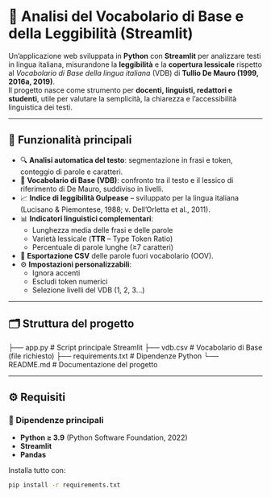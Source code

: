 # 🧠 Analisi del Vocabolario di Base e della Leggibilità (Streamlit)

Un’applicazione web sviluppata in **Python** con **Streamlit** per analizzare testi in lingua italiana, misurandone la **leggibilità** e la **copertura lessicale** rispetto al *Vocabolario di Base della lingua italiana* (VDB) di **Tullio De Mauro (1999, 2016a, 2019)**.  
Il progetto nasce come strumento per **docenti, linguisti, redattori e studenti**, utile per valutare la semplicità, la chiarezza e l’accessibilità linguistica dei testi.

---

## 🚀 Funzionalità principali

- 🔍 **Analisi automatica del testo**: segmentazione in frasi e token, conteggio di parole e caratteri.  
- 🧩 **Vocabolario di Base (VDB)**: confronto tra il testo e il lessico di riferimento di De Mauro, suddiviso in livelli.  
- 📈 **Indice di leggibilità Gulpease** – sviluppato per la lingua italiana (Lucisano & Piemontese, 1988; v. Dell’Orletta et al., 2011).  
- 📊 **Indicatori linguistici complementari**:
  - Lunghezza media delle frasi e delle parole
  - Varietà lessicale (**TTR** – Type Token Ratio)
  - Percentuale di parole lunghe (≥7 caratteri)
- 📂 **Esportazione CSV** delle parole fuori vocabolario (OOV).  
- ⚙️ **Impostazioni personalizzabili**:
  - Ignora accenti
  - Escludi token numerici
  - Selezione livelli del VDB (1, 2, 3…)

---

## 🗂️ Struttura del progetto

├── app.py # Script principale Streamlit
├── vdb.csv # Vocabolario di Base (file richiesto)
├── requirements.txt # Dipendenze Python
└── README.md # Documentazione del progetto


---

## ⚙️ Requisiti

### 🐍 Dipendenze principali
- **Python ≥ 3.9** (Python Software Foundation, 2022)
- **Streamlit**
- **Pandas**

Installa tutto con:
```bash
pip install -r requirements.txt


